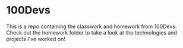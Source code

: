 # 100Devs

This is a repo containing the classwork and homework from 100Devs.
Check out the homework folder to take a look at the technologies and projects I've worked on!
